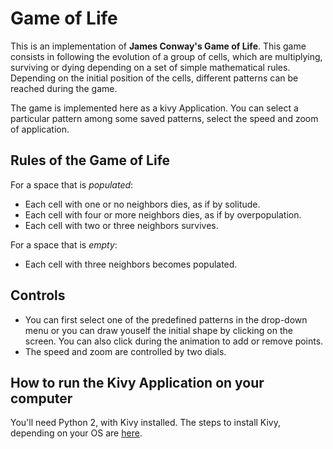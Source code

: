 # Game of Life

This is an implementation of **James Conway's Game of Life**. This game consists in following the evolution of a group of cells, which are multiplying, surviving or dying depending on a set of simple mathematical rules. Depending on the initial position of the cells, different patterns can be reached during the game.

The game is implemented here as a kivy Application. You can select a particular pattern among some saved patterns, select the speed and zoom of application. 

## Rules of the Game of Life

For a space that is *populated*:
- Each cell with one or no neighbors dies, as if by solitude.
- Each cell with four or more neighbors dies, as if by overpopulation.
- Each cell with two or three neighbors survives.

For a space that is *empty*:
- Each cell with three neighbors becomes populated.

## Controls

- You can first select one of the predefined patterns in the drop-down menu or you can draw youself the initial shape by clicking on the screen. You can also click during the animation to add or remove points.
- The speed and zoom are controlled by two dials.

## How to run the Kivy Application on your computer

You'll need Python 2, with Kivy installed.
The steps to install Kivy, depending on your OS are [here](https://kivy.org/docs/installation/installation.html).